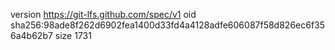 version https://git-lfs.github.com/spec/v1
oid sha256:98ade8f262d6902fea1400d33fd4a4128adfe606087f58d826ec6f356a4b62b7
size 1731
